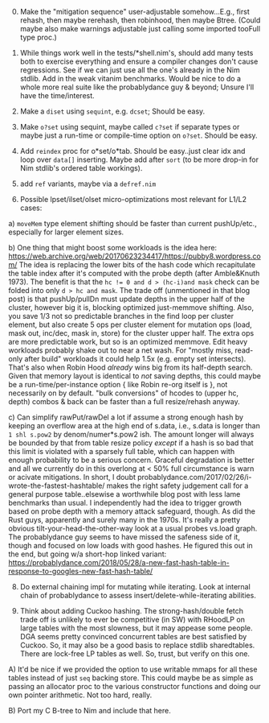 0) Make the "mitigation sequence" user-adjustable somehow...E.g., first rehash,
   then maybe rerehash, then robinhood, then maybe Btree. (Could maybe also
   make warnings adjustable just calling some imported tooFull type proc.)

1) While things work well in the tests/\*shell.nim's, should add many tests both
   to exercise everything and ensure a compiler changes don't cause regressions.
   See if we can just use all the one's already in the Nim stdlib.  Add in the
   weak vitanim benchmarks.  Would be nice to do a whole more real suite like
   the probablydance guy & beyond; Unsure I'll have the time/interest.

2) Make a `diset` using `sequint`, e.g. `dcset`; Should be easy.

3) Make `o?set` using sequint, maybe called `c?set` if separate types or maybe
   just a run-time or compile-time option on `o?set`.  Should be easy.

4) Add `reindex` proc for o\*set/o\*tab.  Should be easy..just clear idx and
   loop over `data[]` inserting.  Maybe add after `sort` (to be more drop-in
   for Nim stdlib's ordered table workings).

5) add `ref` variants, maybe via a `defref.nim`

7) Possible lpset/ilset/olset micro-optimizations most relevant for L1/L2 cases:

  a) `moveMem` type element shifting should be faster than current pushUp/etc.,
     especially for larger element sizes.

  b) One thing that might boost some workloads is the idea here:
       https://web.archive.org/web/20170623234417/https://pubby8.wordpress.com/
     The idea is replacing the lower bits of the hash code which recapitulate
     the table index after it's computed with the probe depth (after Amble&Knuth
     1973).  The benefit is that the `hc != 0 and d > (hc-i)and mask` check can
     be folded into only `d > hc and mask`.  The trade off (unmentioned in that
     blog post) is that pushUp/pullDn must update depths in the upper half of
     the cluster, however big it is, blocking optimized just-memmove shifting.
     Also, you save 1/3 not so predictable branches in the find loop per cluster
     element, but also create 5 ops per cluster element for mutation ops (load,
     mask out, inc/dec, mask in, store) for the cluster upper half.  The extra
     ops are more predictable work, but so is an optimized memmove.  Edit heavy
     workloads probably shake out to near a net wash.  For "mostly miss, read-
     only after build" workloads it could help 1.5x (e.g. empty set intersects).
     That's also when Robin Hood *already* wins big from its half-depth search.
     Given that memory layout is identical to *not* saving depths, this could
     maybe be a run-time/per-instance option { like Robin re-org itself is },
     not necessarily on by default.  "bulk conversions" of hcodes to (upper hc,
     depth) combos & back can be faster than a full resize/rehash anyway.

  c) Can simplify rawPut/rawDel a lot if assume a strong enough hash by keeping
     an overflow area at the high end of s.data, i.e., s.data is longer than `1
     shl s.pow2` by denom/numer\*s.pow2 ish.  The amount longer will always be
     bounded by that from table resize policy *except* if a hash is so bad that
     this limit is violated with a sparsely full table, which can happen with
     enough probability to be a serious concern.  Graceful degradation is better
     and all we currently do in this overlong at < 50% full circumstance is warn
     or acivate mitigations.  In short, I doubt
     probablydance.com/2017/02/26/i-wrote-the-fastest-hashtable/ makes the right
     safety judgement call for a general purpose table..elsewise a worthwhile
     blog post with less lame benchmarks than usual.  I independently had the
     idea to trigger growth based on probe depth with a memory attack safeguard,
     though.  As did the Rust guys, apparently and surely many in the 1970s.
     It's really a pretty obvious tilt-your-head-the-other-way look at a usual
     probes vs.load graph.  The probablydance guy seems to have missed the
     safeness side of it, though and focused on low loads with good hashes. He
     figured this out in the end, but going w/a short-hop linked variant:
       https://probablydance.com/2018/05/28/a-new-fast-hash-table-in-response-to-googles-new-fast-hash-table/

8) Do external chaining impl for mutating while iterating.  Look at internal
   chain of probablydance to assess insert/delete-while-iterating abilities.

9) Think about adding Cuckoo hashing.  The strong-hash/double fetch trade off is
   unlikely to ever be competitive (in SW) with RHoodLP on large tables with the
   most slowness, but it may appease some people.  DGA seems pretty convinced
   concurrent tables are best satisfied by Cuckoo.  So, it may also be a good
   basis to replace stdlib sharedtables.  There are lock-free LP tables as well.
   So, trust, but verify on this one.

A) It'd be nice if we provided the option to use writable mmaps for all these
   tables instead of just `seq` backing store.  This could maybe be as simple as
   passing an allocator proc to the various constructor functions and doing our
   own pointer arithmetic.  Not too hard, really.

B) Port my C B-tree to Nim and include that here.
